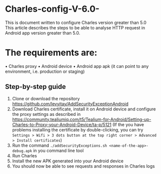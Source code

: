 # Charles-config-V-6.0-
This is document written to configure Charles version greater than 5.0  
This article describes the steps to be able to analyse HTTP request in Android app version greater than 5.0.

# The requirements are:

 • Charles proxy
 • Android device
 • Android app apk (it can point to any environment, i.e. production or staging)
 
## Step-by-step guide
1. Clone or download the repository https://github.com/levyitay/AddSecurityExceptionAndroid
2. Download Charles certificate, install it on Android device and configure the proxy settings as described in 
https://community.tealiumiq.com/t5/Tealium-for-Android/Setting-up-Charles-to-Proxy-your-Android-Device/ta-p/5121
(If the you have problems installing the certificate by double-clicking, you can try `Settings > Wifi > 3 dots button at the top right corner > Advanced > Install certificates`)
3. Run the command `./addSecurityExceptions.sh <name-of-the-app>-debug.apk`  in you command line tool
4. Run Charles
5. Install the new APK generated into your Android device
6. You should now be able to see requests and responses in Charles logs
